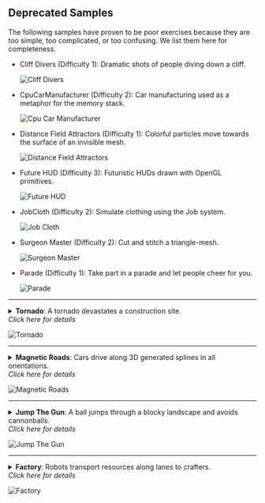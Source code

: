## Deprecated Samples

The following samples have proven to be poor exercises because they are too simple, too complicated, or too confusing. We list them here for completeness.

* Cliff Divers (Difficulty 1): Dramatic shots of people diving down a cliff.

    ![Cliff Divers](_imgs/CliffDivers.gif?raw=true)

* CpuCarManufacturer (Difficulty 2): Car manufacturing used as a metaphor for the memory stack.

    ![Cpu Car Manufacturer](_imgs/CpuCarManufacturer.png?raw=true)

* Distance Field Attractors (Difficulty 1): Colorful particles move towards the surface of an invisible mesh.

    ![Distance Field Attractors](_imgs/DistanceFieldAttractors.gif?raw=true)
    
* Future HUD (Difficulty 3): Futuristic HUDs drawn with OpenGL primitives.
 
    ![Future HUD](_imgs/FutureHUD.png?raw=true)
    
* JobCloth (Difficulty 2): Simulate clothing using the Job system.

    ![Job Cloth](_imgs/JobCloth.gif?raw=true)

* Surgeon Master (Difficulty 2): Cut and stitch a triangle-mesh.

    ![Surgeon Master](_imgs/SurgeonMaster.png?raw=true)

* Parade (Difficulty 1): Take part in a parade and let people cheer for you.

    ![Parade](_imgs/Parade.gif?raw=true)
    
---

<details>
  <summary><strong>Tornado</strong>: A tornado devastates a construction site.<br><i>Click here for details</i></summary>
  
   <ul>
   <li>A tornado travels along the ground in a figure 8 pattern.</li>
   <li>A fixed set of cubes swirl around in the tornado.</li>
   <li>The force of the tornado breaks apart the joints of the randomly spawned towers.</li>
   <li>The cubes and beams are affected by the force of the tornado, but they collide only with the ground, not with each other.</li>
   <li>Keyboard controls allow the user to reset the simulation.</li>
   </ul>
</details>

![Tornado](_imgs/Tornado.gif?raw=true)


---

<details>
  <summary><strong>Magnetic Roads</strong>: Cars drive along 3D generated splines in all orientations.<br><i>Click here for details</i></summary>
    
   <ul>
<li>Cars drive in two lanes on both sides of the road. Cars always drive in the right lane.</li>
<li>The cars all drive at the same speed. Cars will brake before hitting the car in front of them.</li>
<li>Intersections join two or three road segments, but never four. Some intersecionts are dead ends: they connect to only one road segment.</li>
<li>At three-way intersections, each car randomly chooses whether to go left, right, or straight.</li>
<li>Cars wait to enter an intersection if their path through the intersection crosses the path of another car in the intersection.</li>
   </ul>
</details>

![Magnetic Roads](_imgs/MagneticRoads.gif?raw=true)   

---

<details>
  <summary><strong>Jump The Gun</strong>: A ball jumps through a blocky landscape and avoids cannonballs.<br><i>Click here for details</i></summary>

<ul>
<li>The ball bounces from column to adjacent column towards the mouse cursor. (This requires computing the appropriate trajectory for each bounce.) The movement is clamped to the edges of the playing field.</li>
<li>On init, the cannons spawn on random columns. The cannons always turn to face the player's ball.</li>
<li>Periodically, each cannon fires a cannon ball along a trajectory that will intersect the player's ball (at its current position) but not hit any columns in between.</li>
<li>When a cannon ball hits the top of a column, the impact pushes the column down (but not below the minimum height).</li>
<li>The game is over when a cannon ball hits the player's ball.</li>
<li>Keyboard controls allow the user to reset the simulation.</li>
   </ul>  

</details>

![Jump The Gun](_imgs/JumpTheGun.gif?raw=true)

---

<details>
  <summary><strong>Factory</strong>: Robots transport resources along lanes to crafters.<br><i>Click here for details</i></summary>
  
   <ul>
<li>Users can click to add a cluster of several additional bots. Users can also click on tiles of the grid to clear them or to add walls (grey tile), add a resource (purple tile), add a crafter (green tile), add green lines, or add purple lines.</li>
<li>Bots are purple when carrying a resource and green when not.</li>
<li>Bots pick up resources at the purple tiles and deliver them to the green tiles (crafters).</li>
<li>Bots will not collide with other bots. When bots are spawned, other bots gets pushed out of the way.</li>
<li>Bots will path around walls. If you place a wall on top of bots, they will remain stuck until you erase the tile.</li>
<li>Keyboard controls allow the user to reset the simulation.</li>
   </ul>
</details>

![Factory](_imgs/Factory.png?raw=true)


